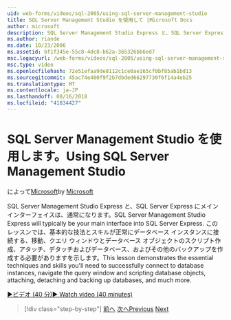 ```yaml
---
uid: web-forms/videos/sql-2005/using-sql-server-management-studio
title: SQL Server Management Studio を使用して |Microsoft Docs
author: microsoft
description: SQL Server Management Studio Express と、SQL Server Express にメイン インターフェイスは、通常になります。 このレッスンでは、スキー、基本的な手法について説明しています.
ms.author: riande
ms.date: 10/23/2006
ms.assetid: bf1f345e-55c8-4dc8-b62a-365326bb6ed7
msc.legacyurl: /web-forms/videos/sql-2005/using-sql-server-management-studio
msc.type: video
ms.openlocfilehash: 72e51efaa9de8112c1ce0ae165cf0bf85ab1bd13
ms.sourcegitcommit: 45ac74e400f9f2b7dbded66297730f6f14a4eb25
ms.translationtype: MT
ms.contentlocale: ja-JP
ms.lasthandoff: 08/16/2018
ms.locfileid: "41834427"
---
```

<a name="using-sql-server-management-studio"></a><span data-ttu-id="2db08-104">SQL Server Management Studio を使用します。</span><span class="sxs-lookup"><span data-stu-id="2db08-104">Using SQL Server Management Studio</span></span>
====================
<span data-ttu-id="2db08-105">によって[Microsoft](https://github.com/microsoft)</span><span class="sxs-lookup"><span data-stu-id="2db08-105">by [Microsoft](https://github.com/microsoft)</span></span>

<span data-ttu-id="2db08-106">SQL Server Management Studio Express と、SQL Server Express にメイン インターフェイスは、通常になります。</span><span class="sxs-lookup"><span data-stu-id="2db08-106">SQL Server Management Studio Express will typically be your main interface into SQL Server Express.</span></span> <span data-ttu-id="2db08-107">このレッスンでは、基本的な技法とスキルが正常にデータベース インスタンスに接続する、移動、クエリ ウィンドウとデータベース オブジェクトのスクリプト作成、アタッチ、デタッチおよびデータベース、およびその他のバックアップを作成する必要がありますを示します。</span><span class="sxs-lookup"><span data-stu-id="2db08-107">This lesson demonstrates the essential techniques and skills you'll need to successfully connect to database instances, navigate the query window and scripting database objects, attaching, detaching and backing up databases, and much more.</span></span>

[<span data-ttu-id="2db08-108">&#9654;ビデオ (40 分)</span><span class="sxs-lookup"><span data-stu-id="2db08-108">&#9654; Watch video (40 minutes)</span></span>](https://channel9.msdn.com/Blogs/ASP-NET-Site-Videos/using-sql-server-management-studio)

> [!div class="step-by-step"]
> <span data-ttu-id="2db08-109">[前へ](connecting-your-web-application-to-sql-server-2005-express-edition.md)
> [次へ](getting-started-with-reporting-services.md)</span><span class="sxs-lookup"><span data-stu-id="2db08-109">[Previous](connecting-your-web-application-to-sql-server-2005-express-edition.md)
[Next](getting-started-with-reporting-services.md)</span></span>
